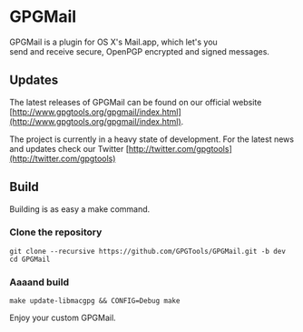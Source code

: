 GPGMail
=======

GPGMail is a plugin for OS X's Mail.app, which let's you <br>send
and receive secure, OpenPGP encrypted and signed messages.

Updates
-------

The latest releases of GPGMail can be found on our official website [http://www.gpgtools.org/gpgmail/index.html](http://www.gpgtools.org/gpgmail/index.html).

The project is currently in a heavy state of development. For the latest news and updates check our Twitter [http://twitter.com/gpgtools](http://twitter.com/gpgtools)

Build
-----

Building is as easy a make command.

### Clone the repository

    git clone --recursive https://github.com/GPGTools/GPGMail.git -b dev
    cd GPGMail

### Aaaand build

    make update-libmacgpg && CONFIG=Debug make


Enjoy your custom GPGMail.

